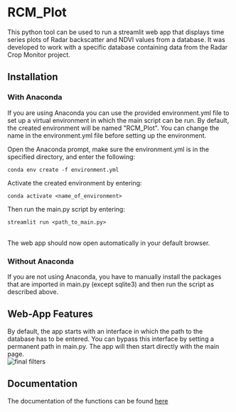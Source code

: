 # RCM_Plot
This python tool can be used to run a streamlit web app that displays time series plots of Radar backscatter and NDVI values from a database. It was developed to work with a specific database containing data from the Radar Crop Monitor project. 

## Installation
### With Anaconda
If you are using Anaconda you can use the provided environment.yml file to set up a virtual environment in which the main script can be run. 
By default, the created environment will be named "RCM_Plot". You can change the name in the environment.yml file before setting up the environment.

Open the Anaconda prompt, make sure the environment.yml is in the specified directory, and enter the following:
```
conda env create -f environment.yml
```

Activate the created environment by entering:
```
conda activate <name_of_environment>
```

Then run the main.py script by entering:
```
streamlit run <path_to_main.py>
```
<br>
The web app should now open automatically in your default browser.
<br>

### Without Anaconda
If you are not using Anaconda, you have to manually install the packages that are imported in main.py (except sqlite3) and then run the script as described above.
<br>

## Web-App Features
By default, the app starts with an interface in which the path to the database has to be entered. You can bypass this interface by setting a permanent path in main.py. The app will then start directly with the main page.
<br>
![final filters](https://user-images.githubusercontent.com/80339685/153172627-82026a71-5e7f-4008-8328-531f109a6935.jpg)


## Documentation
The documentation of the functions can be found [here](https://rcm-plot.readthedocs.io/en/latest/#) 

